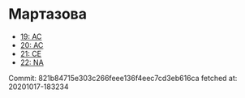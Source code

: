 # Мартазова
- [19: AC](19.md)
- [20: AC](20.md)
- [21: CE](21.md)
- [22: NA](22.md)

Commit: 821b84715e303c266feee136f4eec7cd3eb616ca
 fetched at: 20201017-183234
